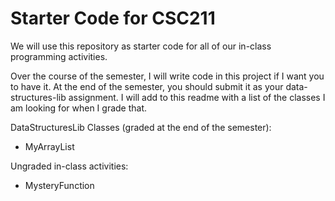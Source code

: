 # Starter Code for CSC211

We will use this repository as starter code for all of our in-class programming activities.

Over the course of the semester, I will write code in this project if I want you to have it. At the end of the semester, you should submit it as your data-structures-lib assignment. I will add to this readme with a list of the classes I am looking for when I grade that.

DataStructuresLib Classes (graded at the end of the semester):
* MyArrayList

Ungraded in-class activities:
* MysteryFunction
